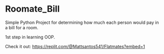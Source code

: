 # Roomate_Bill

Simple Python Project for determining how much each person would pay in a bill for a room.

1st step in learning OOP.

Check it out: https://replit.com/@Mattsantos541/Flatmates?embed=1

